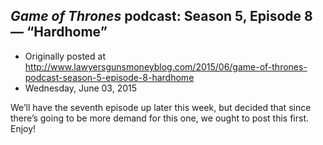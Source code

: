 ## <em>Game of Thrones</em> podcast: Season 5, Episode 8 — “Hardhome”

 * Originally posted at http://www.lawyersgunsmoneyblog.com/2015/06/game-of-thrones-podcast-season-5-episode-8-hardhome
 * Wednesday, June 03, 2015

We’ll have the seventh episode up later this week, but decided that since there’s going to be more demand for this one, we ought to post this first. Enjoy!